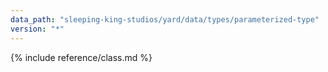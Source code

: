 ```yaml
---
data_path: "sleeping-king-studios/yard/data/types/parameterized-type"
version: "*"
---
```


{% include reference/class.md %}
